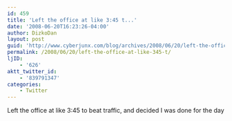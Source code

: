 ```yaml
---
id: 459
title: 'Left the office at like 3:45 t...'
date: '2008-06-20T16:23:26-04:00'
author: DizkoDan
layout: post
guid: 'http://www.cyberjunx.com/blog/archives/2008/06/20/left-the-office-at-like-345-t/'
permalink: /2008/06/20/left-the-office-at-like-345-t/
ljID:
    - '626'
aktt_twitter_id:
    - '839791347'
categories:
    - Twitter
---
```


Left the office at like 3:45 to beat traffic, and decided I was done for the day